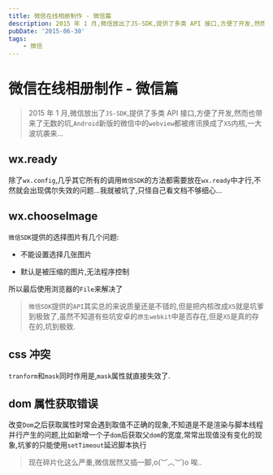 ```yaml
---
title: 微信在线相册制作 - 微信篇
description: 2015 年 1 月,微信放出了JS-SDK,提供了多类 API 接口,方便了开发,然而也带来了无数的坑,Android新版的微信中的webview都被疼讯换成了X5内核,一大波坑袭来...
pubDate: '2015-06-30'
tags:
    - 微信
---
```


# 微信在线相册制作 - 微信篇

> 2015 年 1 月,微信放出了`JS-SDK`,提供了多类 API 接口,方便了开发,然而也带来了无数的坑,`Android`新版的微信中的`webview`都被疼讯换成了`X5`内核,一大波坑袭来...

## wx.ready

除了`wx.config`,几乎其它所有的调用`微信SDK`的方法都需要放在`wx.ready`中才行,不然就会出现偶尔失效的问题...我就被坑了,只怪自己看文档不够细心...

## wx.chooseImage

`微信SDK`提供的选择图片有几个问题:

-   不能设置选择几张图片

-   默认是被压缩的图片,无法程序控制

所以最后使用浏览器的`File`来解决了

> `微信SDK`提供的`API`其实总的来说质量还是不错的,但是把内核改成`X5`就是坑爹到极致了,虽然不知道有些坑安卓的`原生webkit`中是否存在,但是`X5`是真的存在的,坑到极致.

## css 冲突

`tranform`和`mask`同时作用是,`mask`属性就直接失效了.

## dom 属性获取错误

改变`Dom`之后获取属性时常会遇到取值不正确的现象,不知道是不是渲染与脚本线程并行产生的问题,比如新增一个子`dom`后获取父`dom`的宽度,常常出现值没有变化的现象,坑爹的只能使用`setTimeout`延迟脚本执行

> 现在碎片化这么严重,微信居然又插一脚,o(︶︿︶)o 唉..
